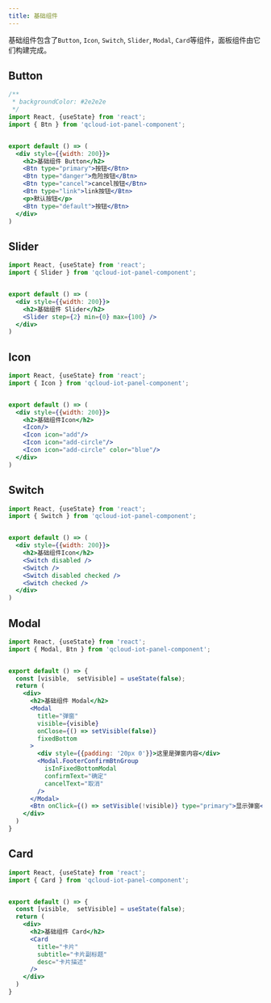 ```yaml
---
title: 基础组件
---
```


基础组件包含了`Button`, `Icon`, `Switch`, `Slider`, `Modal`, `Card`等组件，面板组件由它们构建完成。


## Button

```jsx
/**
 * backgroundColor: #2e2e2e
 */
import React, {useState} from 'react';
import { Btn } from 'qcloud-iot-panel-component';


export default () => (
  <div style={{width: 200}}>
    <h2>基础组件 Button</h2>
    <Btn type="primary">按钮</Btn>
    <Btn type="danger">危险按钮</Btn>
    <Btn type="cancel">cancel按钮</Btn>
    <Btn type="link">link按钮</Btn>
    <p>默认按钮</p>
    <Btn type="default">按钮</Btn>
  </div>
)
```

<API src="../src/components/Btn/Btn.tsx" hideTitle></API>

## Slider

```jsx
import React, {useState} from 'react';
import { Slider } from 'qcloud-iot-panel-component';


export default () => (
  <div style={{width: 200}}>
    <h2>基础组件 Slider</h2>
    <Slider step={2} min={0} max={100} />
  </div>
)
```

<API src="../src/components/Slider/SliderH5.tsx" hideTitle></API>

## Icon

```jsx
import React, {useState} from 'react';
import { Icon } from 'qcloud-iot-panel-component';


export default () => (
  <div style={{width: 200}}>
    <h2>基础组件Icon</h2>
    <Icon/>
    <Icon icon="add"/>
    <Icon icon="add-circle"/>
    <Icon icon="add-circle" color="blue"/>
  </div>
)
```

<API src="../src/components/Icon/index.tsx" hideTitle></API>
## Switch

```jsx
import React, {useState} from 'react';
import { Switch } from 'qcloud-iot-panel-component';


export default () => (
  <div style={{width: 200}}>
    <h2>基础组件Icon</h2>
    <Switch disabled />
    <Switch />
    <Switch disabled checked />
    <Switch checked />
  </div>
)
```

<API src="../src/components/Switch/SwitchH5.tsx" hideTitle></API>

## Modal

```jsx
import React, {useState} from 'react';
import { Modal, Btn } from 'qcloud-iot-panel-component';


export default () => {
  const [visible,  setVisible] = useState(false);
  return (
    <div>
      <h2>基础组件 Modal</h2>
      <Modal
        title="弹窗"
        visible={visible}
        onClose={() => setVisible(false)}
        fixedBottom
      >
        <div style={{padding: '20px 0'}}>这里是弹窗内容</div>
        <Modal.FooterConfirmBtnGroup
          isInFixedBottomModal
          confirmText="确定"
          cancelText="取消"
        />
      </Modal>
      <Btn onClick={() => setVisible(!visible)} type="primary">显示弹窗</Btn>
    </div>
  )
}
```
<API src="../src/components/Modal/Modal.tsx"></API>

## Card

```jsx
import React, {useState} from 'react';
import { Card } from 'qcloud-iot-panel-component';


export default () => {
  const [visible,  setVisible] = useState(false);
  return (
    <div>
      <h2>基础组件 Card</h2>
      <Card
        title="卡片"
        subtitle="卡片副标题"
        desc="卡片描述"
      /> 
    </div>
  )
}
```

<API src="../src/components/Card/Card.tsx"></API>


